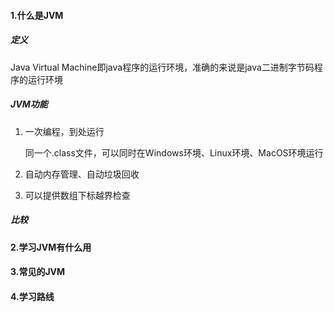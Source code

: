 #### 1.什么是JVM

##### 定义

Java Virtual Machine即java程序的运行环境，准确的来说是java二进制字节码程序的运行环境

##### JVM功能

1. 一次编程，到处运行

   同一个.class文件，可以同时在Windows环境、Linux环境、MacOS环境运行

2. 自动内存管理、自动垃圾回收

3. 可以提供数组下标越界检查

   

##### 比较

#### 2.学习JVM有什么用

#### 3.常见的JVM

#### 4.学习路线